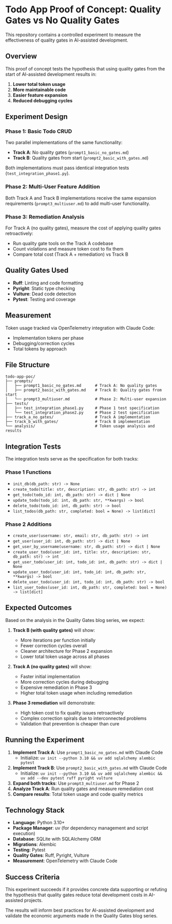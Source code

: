 # Todo App Proof of Concept: Quality Gates vs No Quality Gates

This repository contains a controlled experiment to measure the effectiveness of quality gates in AI-assisted development.

## Overview

This proof of concept tests the hypothesis that using quality gates from the start of AI-assisted development results in:
1. **Lower total token usage**
2. **More maintainable code**
3. **Easier feature expansion**
4. **Reduced debugging cycles**

## Experiment Design

### Phase 1: Basic Todo CRUD
Two parallel implementations of the same functionality:
- **Track A**: No quality gates (`prompt1_basic_no_gates.md`)
- **Track B**: Quality gates from start (`prompt2_basic_with_gates.md`)

Both implementations must pass identical integration tests (`test_integration_phase1.py`).

### Phase 2: Multi-User Feature Addition
Both Track A and Track B implementations receive the same expansion requirements (`prompt3_multiuser.md`) to add multi-user functionality.

### Phase 3: Remediation Analysis
For Track A (no quality gates), measure the cost of applying quality gates retroactively:
- Run quality gate tools on the Track A codebase
- Count violations and measure token cost to fix them
- Compare total cost (Track A + remediation) vs Track B

## Quality Gates Used

- **Ruff**: Linting and code formatting
- **Pyright**: Static type checking
- **Vulture**: Dead code detection
- **Pytest**: Testing and coverage

## Measurement

Token usage tracked via OpenTelemetry integration with Claude Code:
- Implementation tokens per phase
- Debugging/correction cycles
- Total tokens by approach

## File Structure

```
todo-app-poc/
├── prompts/
│   ├── prompt1_basic_no_gates.md      # Track A: No quality gates
│   ├── prompt2_basic_with_gates.md    # Track B: Quality gates from start
│   └── prompt3_multiuser.md           # Phase 2: Multi-user expansion
├── tests/
│   ├── test_integration_phase1.py     # Phase 1 test specification
│   └── test_integration_phase2.py     # Phase 2 test specification
├── track_a_no_gates/                  # Track A implementation
├── track_b_with_gates/                # Track B implementation
└── analysis/                          # Token usage analysis and results
```

## Integration Tests

The integration tests serve as the specification for both tracks:

### Phase 1 Functions
- `init_db(db_path: str) -> None`
- `create_todo(title: str, description: str, db_path: str) -> int`
- `get_todo(todo_id: int, db_path: str) -> dict | None`
- `update_todo(todo_id: int, db_path: str, **kwargs) -> bool`
- `delete_todo(todo_id: int, db_path: str) -> bool`
- `list_todos(db_path: str, completed: bool = None) -> list[dict]`

### Phase 2 Additions
- `create_user(username: str, email: str, db_path: str) -> int`
- `get_user(user_id: int, db_path: str) -> dict | None`
- `get_user_by_username(username: str, db_path: str) -> dict | None`
- `create_user_todo(user_id: int, title: str, description: str, db_path: str) -> int`
- `get_user_todo(user_id: int, todo_id: int, db_path: str) -> dict | None`
- `update_user_todo(user_id: int, todo_id: int, db_path: str, **kwargs) -> bool`
- `delete_user_todo(user_id: int, todo_id: int, db_path: str) -> bool`
- `list_user_todos(user_id: int, db_path: str, completed: bool = None) -> list[dict]`

## Expected Outcomes

Based on the analysis in the Quality Gates blog series, we expect:

1. **Track B (with quality gates)** will show:
   - More iterations per function initially
   - Fewer correction cycles overall
   - Cleaner architecture for Phase 2 expansion
   - Lower total token usage across all phases

2. **Track A (no quality gates)** will show:
   - Faster initial implementation
   - More correction cycles during debugging
   - Expensive remediation in Phase 3
   - Higher total token usage when including remediation

3. **Phase 3 remediation** will demonstrate:
   - High token cost to fix quality issues retroactively
   - Complex correction spirals due to interconnected problems
   - Validation that prevention is cheaper than cure

## Running the Experiment

1. **Implement Track A**: Use `prompt1_basic_no_gates.md` with Claude Code
   - Initialize: `uv init --python 3.10 && uv add sqlalchemy alembic pytest`
2. **Implement Track B**: Use `prompt2_basic_with_gates.md` with Claude Code  
   - Initialize: `uv init --python 3.10 && uv add sqlalchemy alembic && uv add --dev pytest ruff pyright vulture`
3. **Expand both tracks**: Use `prompt3_multiuser.md` for Phase 2
4. **Analyze Track A**: Run quality gates and measure remediation cost
5. **Compare results**: Total token usage and code quality metrics

## Technology Stack

- **Language**: Python 3.10+
- **Package Manager**: uv (for dependency management and script execution)
- **Database**: SQLite with SQLAlchemy ORM
- **Migrations**: Alembic
- **Testing**: Pytest
- **Quality Gates**: Ruff, Pyright, Vulture
- **Measurement**: OpenTelemetry with Claude Code

## Success Criteria

This experiment succeeds if it provides concrete data supporting or refuting the hypothesis that quality gates reduce total development costs in AI-assisted projects.

The results will inform best practices for AI-assisted development and validate the economic arguments made in the Quality Gates blog series.
